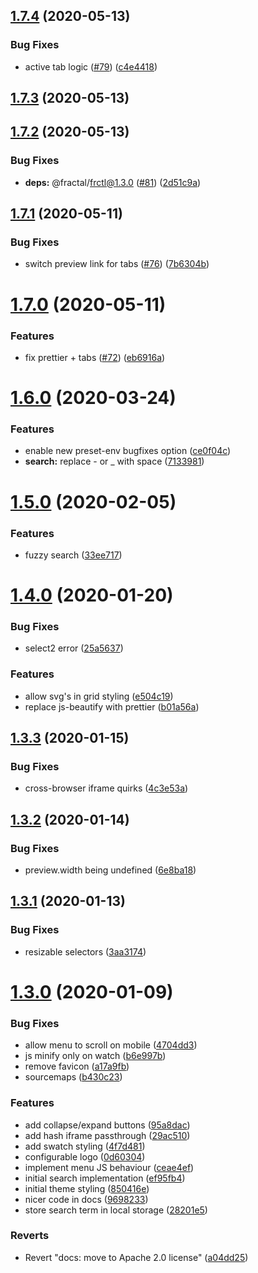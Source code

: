## [1.7.4](https://github.com/xeroxinteractive/fractal-theme/compare/v1.7.3...v1.7.4) (2020-05-13)


### Bug Fixes

* active tab logic ([#79](https://github.com/xeroxinteractive/fractal-theme/issues/79)) ([c4e4418](https://github.com/xeroxinteractive/fractal-theme/commit/c4e44186c8c316a758f545f9fe235377585cb932))

## [1.7.3](https://github.com/xeroxinteractive/fractal-theme/compare/v1.7.2...v1.7.3) (2020-05-13)

## [1.7.2](https://github.com/xeroxinteractive/fractal-theme/compare/v1.7.1...v1.7.2) (2020-05-13)


### Bug Fixes

* **deps:** @fractal/frctl@1.3.0 ([#81](https://github.com/xeroxinteractive/fractal-theme/issues/81)) ([2d51c9a](https://github.com/xeroxinteractive/fractal-theme/commit/2d51c9aec2d4128db54efe73dc6af15790706adb))

## [1.7.1](https://github.com/xeroxinteractive/fractal-theme/compare/v1.7.0...v1.7.1) (2020-05-11)


### Bug Fixes

* switch preview link for tabs ([#76](https://github.com/xeroxinteractive/fractal-theme/issues/76)) ([7b6304b](https://github.com/xeroxinteractive/fractal-theme/commit/7b6304bc9727bfe6d2bc5fc254117e42faf585f9))

# [1.7.0](https://github.com/xeroxinteractive/fractal-theme/compare/v1.6.0...v1.7.0) (2020-05-11)


### Features

* fix prettier + tabs ([#72](https://github.com/xeroxinteractive/fractal-theme/issues/72)) ([eb6916a](https://github.com/xeroxinteractive/fractal-theme/commit/eb6916a947f7662897b1d6cf872e8b44a41063e0))

# [1.6.0](https://github.com/xeroxinteractive/fractal-theme/compare/v1.5.0...v1.6.0) (2020-03-24)


### Features

* enable new preset-env bugfixes option ([ce0f04c](https://github.com/xeroxinteractive/fractal-theme/commit/ce0f04cb0c54c6ade8fded75a2ef044d184ee41f))
* **search:** replace - or _ with space ([7133981](https://github.com/xeroxinteractive/fractal-theme/commit/71339819e8eeb51d8e5052aefd80a33ef2e4d3cd))

# [1.5.0](https://github.com/xeroxinteractive/fractal-theme/compare/v1.4.0...v1.5.0) (2020-02-05)


### Features

* fuzzy search ([33ee717](https://github.com/xeroxinteractive/fractal-theme/commit/33ee717fbdf073c9fe896569f7dca435ee12717e))

# [1.4.0](https://github.com/xeroxinteractive/fractal-theme/compare/v1.3.3...v1.4.0) (2020-01-20)


### Bug Fixes

* select2 error ([25a5637](https://github.com/xeroxinteractive/fractal-theme/commit/25a5637f8742873da3e2f402db1bfa114c2cc588))


### Features

* allow svg's in grid styling ([e504c19](https://github.com/xeroxinteractive/fractal-theme/commit/e504c19e207b82430d942c93805b8c724b8c9796))
* replace js-beautify with prettier ([b01a56a](https://github.com/xeroxinteractive/fractal-theme/commit/b01a56a3a2364df70a57dc427d35b982a1d18cfd))

## [1.3.3](https://github.com/xeroxinteractive/fractal-theme/compare/v1.3.2...v1.3.3) (2020-01-15)


### Bug Fixes

* cross-browser iframe quirks ([4c3e53a](https://github.com/xeroxinteractive/fractal-theme/commit/4c3e53a562bd0c03d5dc90b157ac8a92028328b8))

## [1.3.2](https://github.com/xeroxinteractive/fractal-theme/compare/v1.3.1...v1.3.2) (2020-01-14)


### Bug Fixes

* preview.width being undefined ([6e8ba18](https://github.com/xeroxinteractive/fractal-theme/commit/6e8ba182eafd4de36ba7394c85069b712f8b9458))

## [1.3.1](https://github.com/xeroxinteractive/fractal-theme/compare/v1.3.0...v1.3.1) (2020-01-13)


### Bug Fixes

* resizable selectors ([3aa3174](https://github.com/xeroxinteractive/fractal-theme/commit/3aa3174d9b5c2dcc82fda98dd93ce0d2366cb220))

# [1.3.0](https://github.com/xeroxinteractive/fractal-theme/compare/v1.2.1...v1.3.0) (2020-01-09)


### Bug Fixes

* allow menu to scroll on mobile ([4704dd3](https://github.com/xeroxinteractive/fractal-theme/commit/4704dd3c3f0bbd76d3462805ae284ace63c22dbd))
* js minify only on watch ([b6e997b](https://github.com/xeroxinteractive/fractal-theme/commit/b6e997bc99df9432db091de39647d3bd401bc323))
* remove favicon ([a17a9fb](https://github.com/xeroxinteractive/fractal-theme/commit/a17a9fba47092b083017d6e73c70033c951a0543))
* sourcemaps ([b430c23](https://github.com/xeroxinteractive/fractal-theme/commit/b430c23b6d7d5f74ceb8e4fc2aa2cdf157dfd6b9))


### Features

* add collapse/expand buttons ([95a8dac](https://github.com/xeroxinteractive/fractal-theme/commit/95a8dacbe3f93a79950670396257b8a575e0dfbb))
* add hash iframe passthrough ([29ac510](https://github.com/xeroxinteractive/fractal-theme/commit/29ac5101592b0c46f8803a0403f9c1847157dda1))
* add swatch styling ([4f7d481](https://github.com/xeroxinteractive/fractal-theme/commit/4f7d481342ce73a7f06a2142dc810741a7e64b8e))
* configurable logo ([0d60304](https://github.com/xeroxinteractive/fractal-theme/commit/0d603042845a6559dd96563a3b055b751bd412b6))
* implement menu JS behaviour ([ceae4ef](https://github.com/xeroxinteractive/fractal-theme/commit/ceae4efaf7d88724e9a44703652a295082a06462))
* initial search implementation ([ef95fb4](https://github.com/xeroxinteractive/fractal-theme/commit/ef95fb41e950187c362cde0ad1a17b9b7c633939))
* initial theme styling ([850416e](https://github.com/xeroxinteractive/fractal-theme/commit/850416e100962e07cdf85dc0cb0a9189d3d6d907))
* nicer code in docs ([9698233](https://github.com/xeroxinteractive/fractal-theme/commit/9698233080c1af4e12172ead597123d807b93c82))
* store search term in local storage ([28201e5](https://github.com/xeroxinteractive/fractal-theme/commit/28201e53387a28ef56a36e971892b209ad066f0b))


### Reverts

* Revert "docs: move to Apache 2.0 license" ([a04dd25](https://github.com/xeroxinteractive/fractal-theme/commit/a04dd25632a1a0086bbbc52565b022ed1d89356d))

